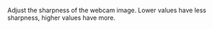 Adjust the sharpness of the webcam image.  Lower values have less sharpness, higher values have more.